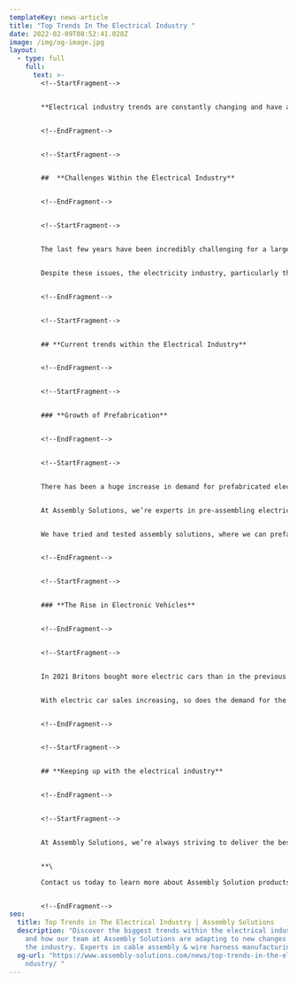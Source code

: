 ```yaml
---
templateKey: news-article
title: "Top Trends In The Electrical Industry "
date: 2022-02-09T08:52:41.028Z
image: /img/og-image.jpg
layout:
  - type: full
    full:
      text: >-
        <!--StartFragment-->


        **Electrical industry trends are constantly changing and have a huge influence within the field and the sectors they’re involved in. It’s always positive to stay in the loop with certain changes or upcoming trends within the electrical industry. With 2022 well underway, at Assembly Solutions, we thought we would outline some of the most popular trends within the electrical industry so you can keep in the know.**


        <!--EndFragment-->


        <!--StartFragment-->


        ##  **Challenges Within the Electrical Industry**


        <!--EndFragment-->


        <!--StartFragment-->


        The last few years have been incredibly challenging for a large majority of the electrical industry and related sectors such as construction, transport and agriculture. Firstly, the pandemic had huge knock-on effects from labour shortages, closing businesses and transportation issues. Additionally, changes to the EU regulations have only contributed to the challenges within the transportation industry. 


        Despite these issues, the electricity industry, particularly the manufacturing and commercial sectors have flourished alongside companies such as Assembly Solutions by adapting their practices and offerings. At Assembly Solutions, we pride ourselves on being resilient and maintaining reliable and fast product turnarounds for our customers.


        <!--EndFragment-->


        <!--StartFragment-->


        ## **Current trends within the Electrical Industry**


        <!--EndFragment-->


        <!--StartFragment-->


        ### **Growth of Prefabrication**


        <!--EndFragment-->


        <!--StartFragment-->


        There has been a huge increase in demand for prefabricated electronic components, especially within the construction and electrical industry. By using a tried and tested standardised process that involves assembling products offsite, customers can reduce their costs and lead times significantly. 


        At Assembly Solutions, we’re experts in pre-assembling electrical components and preparing wiring harnesses and cables for our customers. Not only does it help to reduce costs, it promotes less wasted materials and reduces lead times on site. Also, thanks to our efficient factory process, we’re able to create multiple electrical assemblies at the same time to fill large orders within a fast turnaround. 


        We have tried and tested assembly solutions, where we can prefabricate and prepare a variety of different electrical materials and components to meet your specific requirements. Take a look at our [wire preparation](https://www.assembly-solutions.com/wire-preparation) or [cable assembly](https://www.assembly-solutions.com/cable-assembly) pages for more information on premade and prefabricated electrical items.


        <!--EndFragment-->


        <!--StartFragment-->


        ### **The Rise in Electronic Vehicles**


        <!--EndFragment-->


        <!--StartFragment-->


        In 2021 Britons bought more electric cars than in the previous five years combined. The demand for electric vehicles is increasing year on year. With tax incentives and the ban of petrol and diesel car production after 2030, more and more individuals are looking for a more greener mode of transport. 


        With electric car sales increasing, so does the demand for the components to build them. Assembly Solutions are an established supplier of high quality [wiring harnesses](https://www.assembly-solutions.com/wiring-harness) for the EV and Hybrid car industry, working with well known manufacturers like Alexander Davis and Optare. At Assembly Solutions, we are focussed on supplying the [electric vehicle industry](https://www.assembly-solutions.com/electric-vehicle-and-hybrid-vehicle-wiring-harnesses) with quality assured wiring looms at competitive prices so that we can assist with the vehicle industry going greener, sooner.


        <!--EndFragment-->


        <!--StartFragment-->


        ## **Keeping up with the electrical industry**


        <!--EndFragment-->


        <!--StartFragment-->


        At Assembly Solutions, we’re always striving to deliver the best quality electrical assembly products available. This is to help reassure that our customers can rely on us to deliver expertly designed and built electrical products to meet their needs. Whether it be for a construction project, electric vehicle manufacturing or agricultural machinery, we’re on hand to provide you with the essential components you need for your build. 


        **\

        Contact us today to learn more about Assembly Solution products and services. Alternatively, call our friendly team now on 01204 521999.**


        <!--EndFragment-->
seo:
  title: Top Trends in The Electrical Industry | Assembly Solutions
  description: "Discover the biggest trends within the electrical industry 2022
    and how our team at Assembly Solutions are adapting to new changes within
    the industry. Experts in cable assembly & wire harness manufacturing. "
  og-url: "https://www.assembly-solutions.com/news/top-trends-in-the-electrical-i\
    ndustry/ "
---
```

